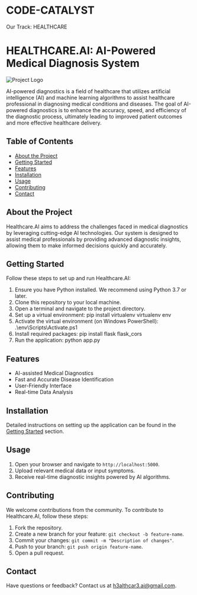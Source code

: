 # CODE-CATALYST

Our Track: HEALTHCARE

# HEALTHCARE.AI: AI-Powered Medical Diagnosis System

![Project Logo](https://i.ibb.co/ch5x527/logo-health-care.png)

AI-powered diagnostics is a field of healthcare that utilizes artificial intelligence (AI) and machine learning algorithms to assist healthcare professional in diagnosing medical conditions and diseases. The goal of AI-powered diagnostics is to enhance the accuracy, speed, and efficiency of the diagnostic process, ultimately leading to improved patient outcomes and more effective healthcare delivery.

## Table of Contents

- [About the Project](#about-the-project)
- [Getting Started](#getting-started)
- [Features](#features)
- [Installation](#installation)
- [Usage](#usage)
- [Contributing](#contributing)
- [Contact](#contact)

## About the Project

Healthcare.AI aims to address the challenges faced in medical diagnostics by leveraging cutting-edge AI technologies. Our system is designed to assist medical professionals by providing advanced diagnostic insights, allowing them to make informed decisions quickly and accurately.

## Getting Started

Follow these steps to set up and run Healthcare.AI:

1. Ensure you have Python installed. We recommend using Python 3.7 or later.
2. Clone this repository to your local machine.
3. Open a terminal and navigate to the project directory.
4. Set up a virtual environment:
   pip install virtualenv
   virtualenv env
5. Activate the virtual environment (on Windows PowerShell):
   .\env\Scripts\Activate.ps1
6. Install required packages:
   pip install flask flask_cors
7. Run the application:
   python app.py

## Features

- AI-assisted Medical Diagnostics
- Fast and Accurate Disease Identification
- User-Friendly Interface
- Real-time Data Analysis

## Installation

Detailed instructions on setting up the application can be found in the [Getting Started](#getting-started) section.

## Usage

1. Open your browser and navigate to `http://localhost:5000`.
2. Upload relevant medical data or input symptoms.
3. Receive real-time diagnostic insights powered by AI algorithms.

## Contributing

We welcome contributions from the community. To contribute to Healthcare.AI, follow these steps:

1. Fork the repository.
2. Create a new branch for your feature: `git checkout -b feature-name`.
3. Commit your changes: `git commit -m "Description of changes"`.
4. Push to your branch: `git push origin feature-name`.
5. Open a pull request.

## Contact

Have questions or feedback? Contact us at h3althcar3.ai@gmail.com.
